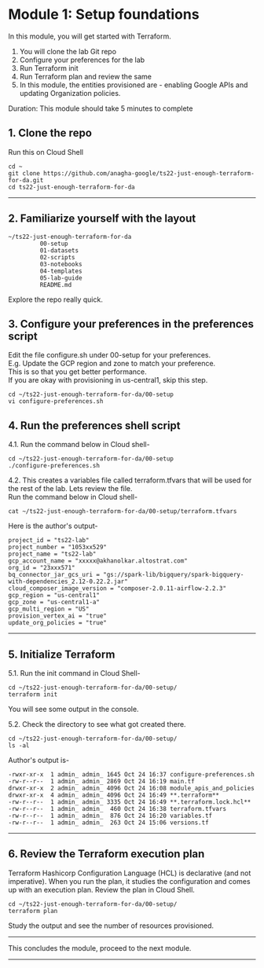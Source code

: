 # Module 1: Setup foundations

In this module, you will get started with Terraform.
1. You will clone the lab Git repo
2. Configure your preferences for the lab
3. Run Terraform init
4. Run Terraform plan and review the same
5. In this module, the entities provisioned are - enabling Google APIs and updating Organization policies. 

Duration: This module should take 5 minutes to complete

## 1. Clone the repo
Run this on Cloud Shell
```
cd ~
git clone https://github.com/anagha-google/ts22-just-enough-terraform-for-da.git
cd ts22-just-enough-terraform-for-da
```

<hr>

## 2. Familiarize yourself with the layout

```
~/ts22-just-enough-terraform-for-da
         00-setup
         01-datasets
         02-scripts
         03-notebooks
         04-templates
         05-lab-guide
         README.md
```
Explore the repo really quick.

## 3. Configure your preferences in the preferences script

Edit the file configure.sh under 00-setup for your preferences.<br>
E.g. Update the GCP region and zone to match your preference.<br>
This is so that you get better performance.<br>
If you are okay with provisioning in us-central1, skip this step.

```
cd ~/ts22-just-enough-terraform-for-da/00-setup
vi configure-preferences.sh
```

## 4. Run the preferences shell script

4.1. Run the command below in Cloud shell-
```
cd ~/ts22-just-enough-terraform-for-da/00-setup
./configure-preferences.sh
```

4.2. This creates a variables file called terraform.tfvars that will be used for the rest of the lab. Lets review the file.<br>
Run the command below in Cloud shell-
```
cat ~/ts22-just-enough-terraform-for-da/00-setup/terraform.tfvars
```

Here is the author's output-
```
project_id = "ts22-lab"
project_number = "1053xx529"
project_name = "ts22-lab"
gcp_account_name = "xxxxx@akhanolkar.altostrat.com"
org_id = "23xxx571"
bq_connector_jar_gcs_uri = "gs://spark-lib/bigquery/spark-bigquery-with-dependencies_2.12-0.22.2.jar"
cloud_composer_image_version = "composer-2.0.11-airflow-2.2.3"
gcp_region = "us-central1"
gcp_zone = "us-central1-a"
gcp_multi_region = "US"
provision_vertex_ai = "true"
update_org_policies = "true"

```

<hr>

## 5. Initialize Terraform

5.1. Run the init command in Cloud Shell-
```
cd ~/ts22-just-enough-terraform-for-da/00-setup/
terraform init
```
You will see some output in the console. <br>

5.2. Check the directory to see what got created there.

```
cd ~/ts22-just-enough-terraform-for-da/00-setup/
ls -al
```

Author's output is-
```
-rwxr-xr-x  1 admin_ admin_ 1645 Oct 24 16:37 configure-preferences.sh
-rw-r--r--  1 admin_ admin_ 2869 Oct 24 16:19 main.tf
drwxr-xr-x  2 admin_ admin_ 4096 Oct 24 16:08 module_apis_and_policies
drwxr-xr-x  4 admin_ admin_ 4096 Oct 24 16:49 **.terraform**
-rw-r--r--  1 admin_ admin_ 3335 Oct 24 16:49 **.terraform.lock.hcl**
-rw-r--r--  1 admin_ admin_  460 Oct 24 16:38 terraform.tfvars
-rw-r--r--  1 admin_ admin_  876 Oct 24 16:20 variables.tf
-rw-r--r--  1 admin_ admin_  263 Oct 24 15:06 versions.tf
```

<hr>

## 6. Review the Terraform execution plan

Terraform Hashicorp Configuration Language (HCL) is declarative (and not imperative). When you run the plan, it studies the configuration and comes up with an execution plan. Review the plan in Cloud Shell.

```
cd ~/ts22-just-enough-terraform-for-da/00-setup/
terraform plan
```

Study the output and see the number of resources provisioned.

<hr>
This concludes the module, proceed to the next module.
<hr>
